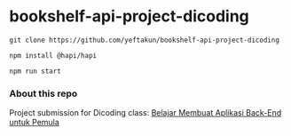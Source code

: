# bookshelf-api-project-dicoding

<!-- ### Setup & Run

Clone this repository -->
```
git clone https://github.com/yeftakun/bookshelf-api-project-dicoding
```
<!-- Install the @hapi/hapi package and run the application -->
```
npm install @hapi/hapi
```
```
npm run start
```

### About this repo

Project submission for Dicoding class: [Belajar Membuat Aplikasi Back-End untuk Pemula](https://www.dicoding.com/academies/261)
